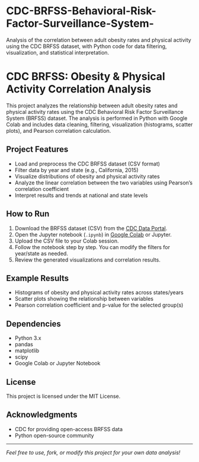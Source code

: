 # CDC-BRFSS-Behavioral-Risk-Factor-Surveillance-System-
Analysis of the correlation between adult obesity rates and physical activity using the CDC BRFSS dataset, with Python code for data filtering, visualization, and statistical interpretation.
# CDC BRFSS: Obesity & Physical Activity Correlation Analysis

This project analyzes the relationship between adult obesity rates and physical activity rates using the CDC Behavioral Risk Factor Surveillance System (BRFSS) dataset. The analysis is performed in Python with Google Colab and includes data cleaning, filtering, visualization (histograms, scatter plots), and Pearson correlation calculation.

## Project Features

- Load and preprocess the CDC BRFSS dataset (CSV format)
- Filter data by year and state (e.g., California, 2015)
- Visualize distributions of obesity and physical activity rates
- Analyze the linear correlation between the two variables using Pearson’s correlation coefficient
- Interpret results and trends at national and state levels

## How to Run

1. Download the BRFSS dataset (CSV) from the [CDC Data Portal](https://catalog.data.gov/dataset/nutrition-physical-activity-and-obesity-behavioral-risk-factor-surveillance-system).
2. Open the Jupyter notebook (`.ipynb`) in [Google Colab](https://colab.research.google.com/) or Jupyter.
3. Upload the CSV file to your Colab session.
4. Follow the notebook step by step. You can modify the filters for year/state as needed.
5. Review the generated visualizations and correlation results.

## Example Results

- Histograms of obesity and physical activity rates across states/years
- Scatter plots showing the relationship between variables
- Pearson correlation coefficient and p-value for the selected group(s)

## Dependencies

- Python 3.x
- pandas
- matplotlib
- scipy
- Google Colab or Jupyter Notebook

## License

This project is licensed under the MIT License.

## Acknowledgments

- CDC for providing open-access BRFSS data
- Python open-source community

---

*Feel free to use, fork, or modify this project for your own data analysis!*
